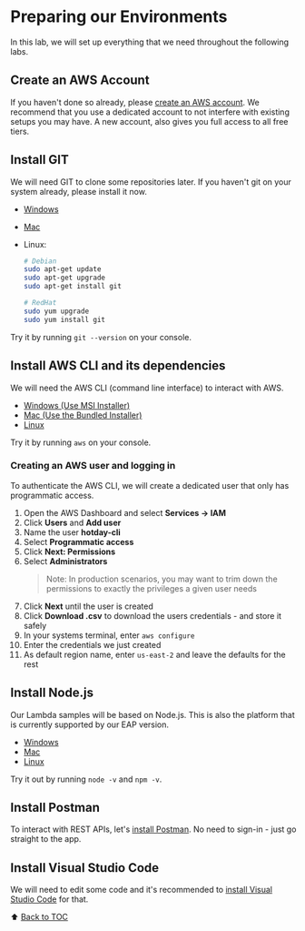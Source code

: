 # Preparing our Environments

In this lab, we will set up everything that we need throughout the following
labs.

## Create an AWS Account

If you haven't done so already, please [create an AWS account](https://portal.aws.amazon.com/gp/aws/developer/registration/index.html).
We recommend that you use a dedicated account to not interfere with existing
setups you may have. A new account, also gives you full access to all free tiers.

## Install GIT

We will need GIT to clone some repositories later.
If you haven't git on your system already, please install it now.

* [Windows](https://git-scm.com/download/win)
* [Mac](https://git-scm.com/download/mac)
* Linux:

  ```bash
  # Debian
  sudo apt-get update
  sudo apt-get upgrade
  sudo apt-get install git

  # RedHat
  sudo yum upgrade
  sudo yum install git
  ```

Try it by running `git --version` on your console.

## Install AWS CLI and its dependencies

We will need the AWS CLI (command line interface) to interact with AWS.

* [Windows (Use MSI Installer)](https://docs.aws.amazon.com/cli/latest/userguide/install-windows.html)
* [Mac (Use the Bundled Installer)](https://docs.aws.amazon.com/cli/latest/userguide/install-macos.html)
* [Linux](https://docs.aws.amazon.com/cli/latest/userguide/install-linux.html)

Try it by running `aws` on your console.

### Creating an AWS user and logging in

To authenticate the AWS CLI, we will create a dedicated user that only
has programmatic access.

1. Open the AWS Dashboard and select __Services -> IAM__
2. Click **Users** and **Add user**
3. Name the user **hotday-cli**
4. Select **Programmatic access**
5. Click **Next: Permissions**
6. Select **Administrators**
   > Note: In production scenarios, you may want to trim down the permissions to
   > exactly the privileges a given user needs
7. Click **Next** until the user is created
8. Click **Download .csv** to download the users credentials - and store it safely
9. In your systems terminal, enter `aws configure`
10. Enter the credentials we just created
11. As default region name, enter `us-east-2` and leave the defaults for the rest

## Install Node.js

Our Lambda samples will be based on Node.js.
This is also the platform that is currently supported by our EAP version.

* [Windows](https://nodejs.org/dist/v10.15.0/node-v10.15.0-x86.msi)
* [Mac](https://nodejs.org/dist/v10.15.0/node-v10.15.0.pkg)
* [Linux](https://github.com/nodesource/distributions/blob/master/README.md)

Try it out by running `node -v` and `npm -v`.

## Install Postman

To interact with REST APIs, let's [install Postman](https://www.getpostman.com/downloads/).
No need to sign-in - just go straight to the app.

## Install Visual Studio Code

We will need to edit some code and it's recommended to
[install Visual Studio Code](https://code.visualstudio.com/download) for that.

:arrow_up: [Back to TOC](/README.md)